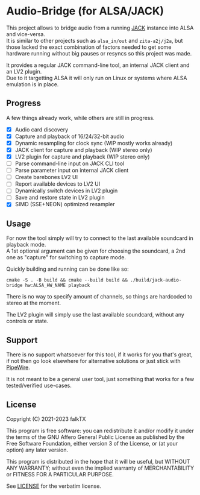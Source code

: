 # Audio-Bridge (for ALSA/JACK)

This project allows to bridge audio from a running [JACK](https://jackaudio.org/) instance into ALSA and vice-versa.  
It is similar to other projects such as `alsa_in/out` and `zita-a2j/j2a`, but those lacked the exact combination of factors needed to get some hardware running without big pauses or resyncs so this project was made.

It provides a regular JACK command-line tool, an internal JACK client and an LV2 plugin.  
Due to it targetting ALSA it will only run on Linux or systems where ALSA emulation is in place.

## Progress

A few things already work, while others are still in progress.

- [x] Audio card discovery
- [x] Capture and playback of 16/24/32-bit audio
- [x] Dynamic resampling for clock sync (WIP mostly works already)
- [x] JACK client for capture and playback (WIP stereo only)
- [x] LV2 plugin for capture and playback (WIP stereo only)
- [ ] Parse command-line input on JACK CLI tool
- [ ] Parse parameter input on internal JACK client
- [ ] Create barebones LV2 UI
- [ ] Report available devices to LV2 UI
- [ ] Dynamically switch devices in LV2 plugin
- [ ] Save and restore state in LV2 plugin
- [x] SIMD (SSE+NEON) optimized resampler

## Usage

For now the tool simply will try to connect to the last available soundcard in playback mode.  
A 1st optional argument can be given for choosing the soundcard, a 2nd one as "capture" for switching to capture mode.

Quickly building and running can be done like so:

```
cmake -S . -B build && cmake --build build && ./build/jack-audio-bridge hw:ALSA_HW_NAME playback
```

There is no way to specify amount of channels, so things are hardcoded to stereo at the moment.

The LV2 plugin will simply use the last available soundcard, without any controls or state.

## Support

There is no support whatsoever for this tool, if it works for you that's great, if not then go look elsewhere for alternative solutions or just stick with [PipeWire](https://pipewire.org/).

It is not meant to be a general user tool, just something that works for a few tested/verified use-cases.

## License

Copyright (C) 2021-2023 falkTX

This program is free software: you can redistribute it and/or modify it under the terms of the GNU Affero General Public License as published by the Free Software Foundation, either version 3 of the License, or (at your option) any later version.

This program is distributed in the hope that it will be useful, but WITHOUT ANY WARRANTY; without even the implied warranty of MERCHANTABILITY or FITNESS FOR A PARTICULAR PURPOSE.

See [LICENSE](LICENSE) for the verbatim license.
